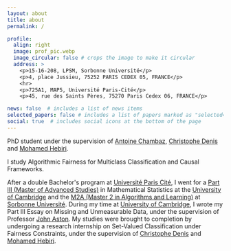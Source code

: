 ```yaml
---
layout: about
title: about
permalink: /

profile:
  align: right
  image: prof_pic.webp
  image_circular: false # crops the image to make it circular
  address: >
    <p>15-16-208, LPSM, Sorbonne Université</p>
    <p>4, place Jussieu, 75252 PARIS CEDEX 05, FRANCE</p>
    <hr>
    <p>725A1, MAP5, Université Paris-Cité</p>
    <p>45, rue des Saints Pères, 75270 Paris Cedex 06, FRANCE</p>

news: false  # includes a list of news items
selected_papers: false # includes a list of papers marked as "selected={true}"
social: true  # includes social icons at the bottom of the page
---
```


PhD student under the supervision of [Antoine Chambaz](https://helios2.mi.parisdescartes.fr/~chambaz/), [Christophe Denis](https://perso.math.u-pem.fr/denis.christophe/) and [Mohamed Hebiri](https://perso.math.u-pem.fr/hebiri.mohamed/).

I study Algorithmic Fairness for Multiclass Classification and Causal Frameworks. 

After a double Bachelor's program at [Université Paris Cité](https://u-paris.fr/), I went for a [Part III (Master of Advanced Studies)](https://www.maths.cam.ac.uk/postgrad/part-iii/prospective.html) in Mathematical Statistics at the [University of Cambridge](https://www.cam.ac.uk/) and the [M2A (Master 2 in Algorithms and Learning)](https://sciences.sorbonne-universite.fr/formation-sciences/offre-de-formation/masters/master-mathematiques-et-applications/m2-parcours-5) at [Sorbonne Université](https://sciences.sorbonne-universite.fr/). During my time at [University of Cambridge](https://www.cam.ac.uk/), I wrote my Part III Essay on Missing and Unmeasurable Data, under the supervision of Professor [John Aston](https://www.maths.cam.ac.uk/person/jada2). My studies were brought to completion by undergoing a research internship on Set-Valued Classification under Fairness Constraints, under the supervision of [Christophe Denis](https://perso.math.u-pem.fr/denis.christophe/) and [Mohamed Hebiri](https://perso.math.u-pem.fr/hebiri.mohamed/).